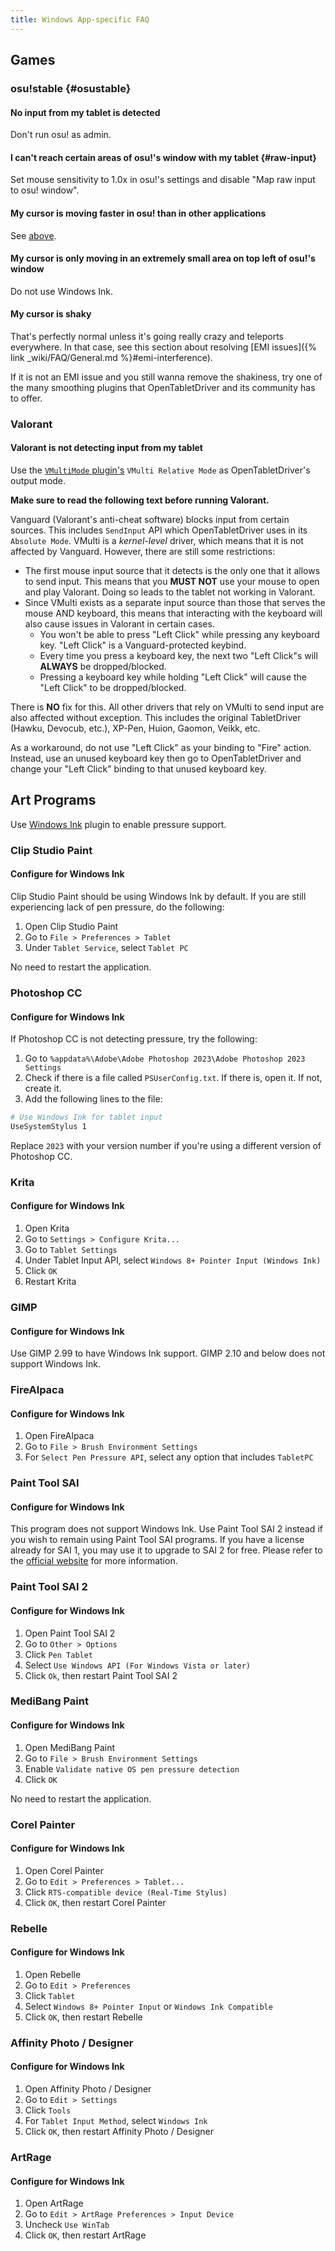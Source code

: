 ```yaml
---
title: Windows App-specific FAQ
---
```


## Games

### osu!stable {#osustable}

#### No input from my tablet is detected

Don't run osu! as admin.

#### I can't reach certain areas of osu!'s window with my tablet {#raw-input}

Set mouse sensitivity to 1.0x in osu!'s settings and disable "Map raw input to osu! window".

#### My cursor is moving faster in osu! than in other applications

See [above](#raw-input).

#### My cursor is only moving in an extremely small area on top left of osu!'s window

Do not use Windows Ink.

#### My cursor is shaky

That's perfectly normal unless it's going really crazy and teleports everywhere. In that case, see this section about resolving [EMI issues]({% link _wiki/FAQ/General.md %}#emi-interference).

If it is not an EMI issue and you still wanna remove the shakiness, try one of the many smoothing plugins that OpenTabletDriver and its community has to offer.

### Valorant

#### Valorant is not detecting input from my tablet

Use the [`VMultiMode` plugin's](https://github.com/X9VoiD/VoiDPlugins/wiki/VMultiMode) `VMulti Relative Mode` as OpenTabletDriver's output mode.

**Make sure to read the following text before running Valorant.**

Vanguard (Valorant's anti-cheat software) blocks input from certain sources. This includes `SendInput` API which OpenTabletDriver uses in its `Absolute Mode`. VMulti is a *kernel-level* driver, which means that it is not affected by Vanguard. However, there are still some restrictions:

- The first mouse input source that it detects is the only one that it allows to send input. This means that you **MUST NOT** use your mouse to open and play Valorant. Doing so leads to the tablet not working in Valorant.
- Since VMulti exists as a separate input source than those that serves the mouse AND keyboard, this means that interacting with the keyboard will also cause issues in Valorant in certain cases.
    - You won't be able to press "Left Click" while pressing any keyboard key. "Left Click" is a Vanguard-protected keybind.
    - Every time you press a keyboard key, the next two "Left Click"s will **ALWAYS** be dropped/blocked.
    - Pressing a keyboard key while holding "Left Click" will cause the "Left Click" to be dropped/blocked.

There is **NO** fix for this. All other drivers that rely on VMulti to send input are also affected without exception. This includes the original TabletDriver (Hawku, Devocub, etc.), XP-Pen, Huion, Gaomon, Veikk, etc.

As a workaround, do not use "Left Click" as your binding to "Fire" action. Instead, use an unused keyboard key then go to OpenTabletDriver and change your "Left Click" binding to that unused keyboard key.

## Art Programs

Use [Windows Ink](https://github.com/X9VoiD/VoiDPlugins/wiki/WindowsInk) plugin to enable pressure support.

### Clip Studio Paint

#### Configure for Windows Ink

Clip Studio Paint should be using Windows Ink by default. If you are still experiencing lack of pen
pressure, do the following:

1. Open Clip Studio Paint
2. Go to `File > Preferences > Tablet`
3. Under `Tablet Service`, select `Tablet PC`

No need to restart the application.

### Photoshop CC

#### Configure for Windows Ink

If Photoshop CC is not detecting pressure, try the following:

1. Go to `%appdata%\Adobe\Adobe Photoshop 2023\Adobe Photoshop 2023 Settings`
2. Check if there is a file called `PSUserConfig.txt`. If there is, open it. If not, create it.
3. Add the following lines to the file:
```sh
# Use Windows Ink for tablet input
UseSystemStylus 1
```

Replace `2023` with your version number if you're using a different version of Photoshop CC.

### Krita

#### Configure for Windows Ink

1. Open Krita
2. Go to `Settings > Configure Krita...`
3. Go to `Tablet Settings`
4. Under Tablet Input API, select `Windows 8+ Pointer Input (Windows Ink)`
5. Click `OK`
6. Restart Krita

### GIMP

#### Configure for Windows Ink

Use GIMP 2.99 to have Windows Ink support. GIMP 2.10 and below does not support Windows Ink.

### FireAlpaca

#### Configure for Windows Ink

1. Open FireAlpaca
2. Go to `File > Brush Environment Settings`
3. For `Select Pen Pressure API`, select any option that includes `TabletPC`

### Paint Tool SAI

#### Configure for Windows Ink

This program does not support Windows Ink. Use Paint Tool SAI 2 instead if you wish to remain using
Paint Tool SAI programs. If you have a license already for SAI 1, you may use it to upgrade to SAI
2 for free. Please refer to the [official website](https://www.systemax.jp/en/sai/devdept.html)
for more information.

### Paint Tool SAI 2

#### Configure for Windows Ink

1. Open Paint Tool SAI 2
2. Go to `Other > Options`
3. Click `Pen Tablet`
4. Select `Use Windows API (For Windows Vista or later)`
5. Click `Ok`, then restart Paint Tool SAI 2

### MediBang Paint

#### Configure for Windows Ink

1. Open MediBang Paint
2. Go to `File > Brush Environment Settings`
3. Enable `Validate native OS pen pressure detection`
4. Click `OK`

No need to restart the application.

### Corel Painter

#### Configure for Windows Ink

1. Open Corel Painter
2. Go to `Edit > Preferences > Tablet...`
3. Click `RTS-compatible device (Real-Time Stylus)`
4. Click `OK`, then restart Corel Painter

### Rebelle

#### Configure for Windows Ink

1. Open Rebelle
2. Go to `Edit > Preferences`
3. Click `Tablet`
4. Select `Windows 8+ Pointer Input` or `Windows Ink Compatible`
5. Click `OK`, then restart Rebelle

### Affinity Photo / Designer

#### Configure for Windows Ink

1. Open Affinity Photo / Designer
2. Go to `Edit > Settings`
3. Click `Tools`
4. For `Tablet Input Method`, select `Windows Ink`
5. Click `OK`, then restart Affinity Photo / Designer

### ArtRage

#### Configure for Windows Ink

1. Open ArtRage
2. Go to `Edit > ArtRage Preferences > Input Device`
3. Uncheck `Use WinTab`
4. Click `OK`, then restart ArtRage

